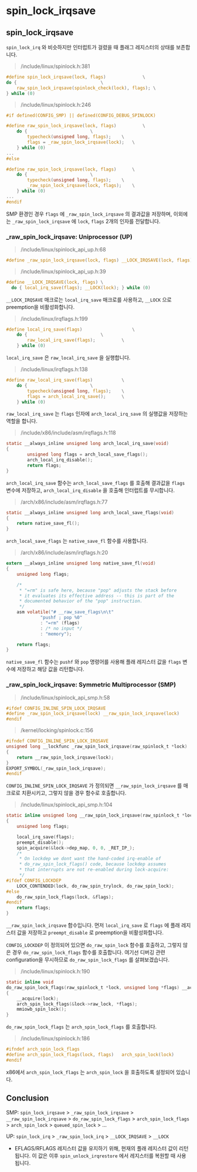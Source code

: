 # spin\_lock\_irqsave

## spin\_lock\_irqsave

`spin_lock_irq` 와 비슷하지만 인터럽트가 걸렸을 때 플래그 레지스터의 상태를 보존합니다.

> /include/linux/spinlock.h:381

```c
#define spin_lock_irqsave(lock, flags)				\
do {								\
	raw_spin_lock_irqsave(spinlock_check(lock), flags);	\
} while (0)
```

> /include/linux/spinlock.h:246

```c
#if defined(CONFIG_SMP) || defined(CONFIG_DEBUG_SPINLOCK)

#define raw_spin_lock_irqsave(lock, flags)			\
	do {						\
		typecheck(unsigned long, flags);	\
		flags = _raw_spin_lock_irqsave(lock);	\
	} while (0)
...
#else

#define raw_spin_lock_irqsave(lock, flags)		\
	do {						\
		typecheck(unsigned long, flags);	\
		_raw_spin_lock_irqsave(lock, flags);	\
	} while (0)
...
#endif
```

SMP 환경인 경우 `flags` 에 `_raw_spin_lock_irqsave` 의 결과값을 저장하며, 이외에는 `_raw_spin_lock_irqsave` 에 `lock`, `flags` 2개의 인자를 전달합니다.



### \_raw\_spin\_lock\_irqsave: Uniprocessor \(UP\)

> /include/linux/spinlock\_api\_up.h:68

```c
#define _raw_spin_lock_irqsave(lock, flags)	__LOCK_IRQSAVE(lock, flags)
```

> /include/linux/spinlock\_api\_up.h:39

```c
#define __LOCK_IRQSAVE(lock, flags) \
  do { local_irq_save(flags); __LOCK(lock); } while (0)
```

`__LOCK_IRQSAVE` 매크로는 `local_irq_save` 매크로를 사용하고, `__LOCK` 으로 preemption을 비활성화합니다.

> /include/linux/irqflags.h:199

```c
#define local_irq_save(flags)					\
	do {							\
		raw_local_irq_save(flags);			\
	} while (0)
```

`local_irq_save` 은 `raw_local_irq_save` 을 실행합니다.

> /include/linux/irqflags.h:138

```c
#define raw_local_irq_save(flags)			\
	do {						\
		typecheck(unsigned long, flags);	\
		flags = arch_local_irq_save();		\
	} while (0)
```

`raw_local_irq_save` 는 `flags` 인자에 `arch_local_irq_save` 의 실행값을 저장하는 역할을 합니다.

> /include/x86/include/asm/irqflags.h:118

```c
static __always_inline unsigned long arch_local_irq_save(void)
{
        unsigned long flags = arch_local_save_flags();
        arch_local_irq_disable();
        return flags;
}
```

`arch_local_irq_save` 함수는 `arch_local_save_flags` 를 호출해 결과값을 `flags` 변수에 저장하고, `arch_local_irq_disable` 을 호출해 인터럽트를 무시합니다.

> /arch/x86/include/asm/irqflags.h:77

```c
static __always_inline unsigned long arch_local_save_flags(void)
{
	return native_save_fl();
}
```

`arch_local_save_flags` 는 `native_save_fl` 함수를 사용합니다.

> /arch/x86/include/asm/irqflags.h:20

```c
extern __always_inline unsigned long native_save_fl(void)
{
	unsigned long flags;

	/*
	 * "=rm" is safe here, because "pop" adjusts the stack before
	 * it evaluates its effective address -- this is part of the
	 * documented behavior of the "pop" instruction.
	 */
	asm volatile("# __raw_save_flags\n\t"
		     "pushf ; pop %0"
		     : "=rm" (flags)
		     : /* no input */
		     : "memory");

	return flags;
}
```

`native_save_fl` 함수는 `pushf` 와 `pop` 명령어를 사용해 플래 레지스터 값을 `flags` 변수에 저장하고 해당 값을 리턴합니다.



### \_raw\_spin\_lock\_irqsave: Symmetric Multiprocessor \(SMP\)

> /include/linux/spinlock\_api\_smp.h:58

```c
#ifdef CONFIG_INLINE_SPIN_LOCK_IRQSAVE
#define _raw_spin_lock_irqsave(lock) __raw_spin_lock_irqsave(lock)
#endif
```

> /kernel/locking/spinlock.c:156

```c
#ifndef CONFIG_INLINE_SPIN_LOCK_IRQSAVE
unsigned long __lockfunc _raw_spin_lock_irqsave(raw_spinlock_t *lock)
{
	return __raw_spin_lock_irqsave(lock);
}
EXPORT_SYMBOL(_raw_spin_lock_irqsave);
#endif
```

`CONFIG_INLINE_SPIN_LOCK_IRQSAVE` 가 정의되면 `__raw_spin_lock_irqsave` 를 매크로로 치환시키고, 그렇지 않을 경우 함수로 호출합니다.

> /include/linux/spinlock\_api\_smp.h:104

```c
static inline unsigned long __raw_spin_lock_irqsave(raw_spinlock_t *lock)
{
	unsigned long flags;

	local_irq_save(flags);
	preempt_disable();
	spin_acquire(&lock->dep_map, 0, 0, _RET_IP_);
	/*
	 * On lockdep we dont want the hand-coded irq-enable of
	 * do_raw_spin_lock_flags() code, because lockdep assumes
	 * that interrupts are not re-enabled during lock-acquire:
	 */
#ifdef CONFIG_LOCKDEP
	LOCK_CONTENDED(lock, do_raw_spin_trylock, do_raw_spin_lock);
#else
	do_raw_spin_lock_flags(lock, &flags);
#endif
	return flags;
}
```

`__raw_spin_lock_irqsave` 함수입니다. 먼저 `local_irq_save` 로 `flags` 에 플래 레지스터 값을 저장하고 `preempt_disable` 로 preemption을 비활성화합니다.

`CONFIG_LOCKDEP` 이 정의되어 있으면 `do_raw_spin_lock` 함수를 호출하고, 그렇지 않은 경우 `do_raw_spin_lock_flags` 함수를 호출합니다. 여기선 디버깅 관련 configuration을 무시하므로 `do_raw_spin_lock_flags` 를 살펴보겠습니다.

> /include/linux/spinlock.h:190

```c
static inline void
do_raw_spin_lock_flags(raw_spinlock_t *lock, unsigned long *flags) __acquires(lock)
{
	__acquire(lock);
	arch_spin_lock_flags(&lock->raw_lock, *flags);
	mmiowb_spin_lock();
}
```

`do_raw_spin_lock_flags` 는 `arch_spin_lock_flags` 를 호출합니다.

> /include/linux/spinlock.h:186

```c
#ifndef arch_spin_lock_flags
#define arch_spin_lock_flags(lock, flags)	arch_spin_lock(lock)
#endif
```

x86에서 `arch_spin_lock_flags` 는 `arch_spin_lock` 을 호출하도록 설정되어 있습니다.



## Conclusion

SMP: `spin_lock_irqsave` &gt; `_raw_spin_lock_irqsave` &gt; `__raw_spin_lock_irqsave` &gt; `do_raw_spin_lock_flags` &gt; `arch_spin_lock_flags` &gt; `arch_spin_lock` &gt; `queued_spin_lock` &gt; ...

UP: `spin_lock_irq` &gt; `_raw_spin_lock_irq` &gt; `__LOCK_IRQSAVE` &gt; `__LOCK` 

* EFLAGS/RFLAGS 레지스터 값을 유지하기 위해, 현재의 플래 레지스터 값이 리턴됩니다. 이 값은 이후 `spin_unlock_irqrestore` 에서 레지스터를 복원할 때 사용됩니다.

